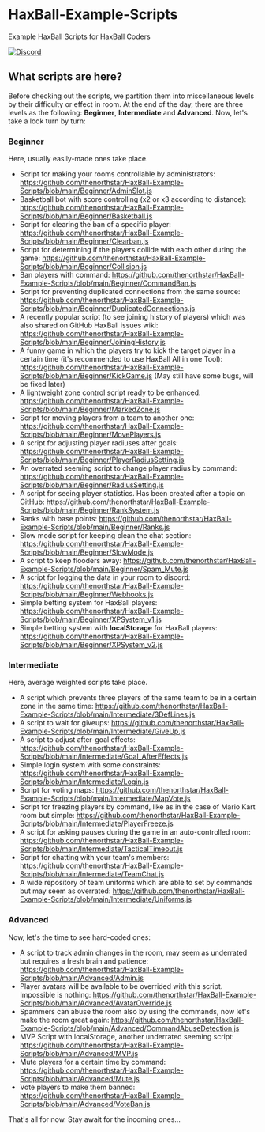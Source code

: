 # HaxBall-Example-Scripts
Example HaxBall Scripts for HaxBall Coders

<a href="https://discord.gg/t6Wvbqk"><img alt="Discord" src="https://img.shields.io/discord/536193210096156682?color=blue&label=DEVELOPER%27S%20DISCORD"></a>

## What scripts are here?
Before checking out the scripts, we partition them into miscellaneous levels by their difficulty or effect in room. At the end of the day, there are three levels as the following: **Beginner**, **Intermediate** and **Advanced**. Now, let's take a look turn by turn:

### Beginner
Here, usually easily-made ones take place.

* Script for making your rooms controllable by administrators: https://github.com/thenorthstar/HaxBall-Example-Scripts/blob/main/Beginner/AdminSlot.js
* Basketball bot with score controlling (x2 or x3 according to distance): https://github.com/thenorthstar/HaxBall-Example-Scripts/blob/main/Beginner/Basketball.js
* Script for clearing the ban of a specific player: https://github.com/thenorthstar/HaxBall-Example-Scripts/blob/main/Beginner/Clearban.js
* Script for determining if the players collide with each other during the game: https://github.com/thenorthstar/HaxBall-Example-Scripts/blob/main/Beginner/Collision.js
* Ban players with command: https://github.com/thenorthstar/HaxBall-Example-Scripts/blob/main/Beginner/CommandBan.js
* Script for preventing duplicated connections from the same source: https://github.com/thenorthstar/HaxBall-Example-Scripts/blob/main/Beginner/DuplicatedConnections.js
* A recently popular script (to see joining history of players) which was also shared on GitHub HaxBall issues wiki: https://github.com/thenorthstar/HaxBall-Example-Scripts/blob/main/Beginner/JoiningHistory.js
* A funny game in which the players try to kick the target player in a certain time (it's recommended to use HaxBall All in one Tool): https://github.com/thenorthstar/HaxBall-Example-Scripts/blob/main/Beginner/KickGame.js (May still have some bugs, will be fixed later)
* A lightweight zone control script ready to be enhanced: https://github.com/thenorthstar/HaxBall-Example-Scripts/blob/main/Beginner/MarkedZone.js
* Script for moving players from a team to another one: https://github.com/thenorthstar/HaxBall-Example-Scripts/blob/main/Beginner/MovePlayers.js
* A script for adjusting player radiuses after goals: https://github.com/thenorthstar/HaxBall-Example-Scripts/blob/main/Beginner/PlayerRadiusSetting.js
* An overrated seeming script to change player radius by command: https://github.com/thenorthstar/HaxBall-Example-Scripts/blob/main/Beginner/RadiusSetting.js
* A script for seeing player statistics. Has been created after a topic on GitHub: https://github.com/thenorthstar/HaxBall-Example-Scripts/blob/main/Beginner/RankSystem.js
* Ranks with base points: https://github.com/thenorthstar/HaxBall-Example-Scripts/blob/main/Beginner/Ranks.js
* Slow mode script for keeping clean the chat section: https://github.com/thenorthstar/HaxBall-Example-Scripts/blob/main/Beginner/SlowMode.js
* A script to keep flooders away: https://github.com/thenorthstar/HaxBall-Example-Scripts/blob/main/Beginner/Spam_Mute.js
* A script for logging the data in your room to discord: https://github.com/thenorthstar/HaxBall-Example-Scripts/blob/main/Beginner/Webhooks.js
* Simple betting system for HaxBall players: https://github.com/thenorthstar/HaxBall-Example-Scripts/blob/main/Beginner/XPSystem_v1.js
* Simple betting system with **localStorage** for HaxBall players: https://github.com/thenorthstar/HaxBall-Example-Scripts/blob/main/Beginner/XPSystem_v2.js

### Intermediate
Here, average weighted scripts take place.

* A script which prevents three players of the same team to be in a certain zone in the same time: https://github.com/thenorthstar/HaxBall-Example-Scripts/blob/main/Intermediate/3DefLines.js
* A script to wait for giveups: https://github.com/thenorthstar/HaxBall-Example-Scripts/blob/main/Intermediate/GiveUp.js
* A script to adjust after-goal effects: https://github.com/thenorthstar/HaxBall-Example-Scripts/blob/main/Intermediate/Goal_AfterEffects.js
* Simple login system with some constraints: https://github.com/thenorthstar/HaxBall-Example-Scripts/blob/main/Intermediate/Login.js
* Script for voting maps: https://github.com/thenorthstar/HaxBall-Example-Scripts/blob/main/Intermediate/MapVote.js
* Script for freezing players by command, like as in the case of Mario Kart room but simple: https://github.com/thenorthstar/HaxBall-Example-Scripts/blob/main/Intermediate/PlayerFreeze.js
* A script for asking pauses during the game in an auto-controlled room: https://github.com/thenorthstar/HaxBall-Example-Scripts/blob/main/Intermediate/TacticalTimeout.js
* Script for chatting with your team's members: https://github.com/thenorthstar/HaxBall-Example-Scripts/blob/main/Intermediate/TeamChat.js
* A wide repository of team uniforms which are able to set by commands but may seem as overrated: https://github.com/thenorthstar/HaxBall-Example-Scripts/blob/main/Intermediate/Uniforms.js

### Advanced
Now, let's the time to see hard-coded ones:

* A script to track admin changes in the room, may seem as underrated but requires a fresh brain and patience: https://github.com/thenorthstar/HaxBall-Example-Scripts/blob/main/Advanced/Admin.js
* Player avatars will be available to be overrided with this script. Impossible is nothing: https://github.com/thenorthstar/HaxBall-Example-Scripts/blob/main/Advanced/AvatarOverride.js
* Spammers can abuse the room also by using the commands, now let's make the room great again: https://github.com/thenorthstar/HaxBall-Example-Scripts/blob/main/Advanced/CommandAbuseDetection.js
* MVP Script with localStorage, another underrated seeming script: https://github.com/thenorthstar/HaxBall-Example-Scripts/blob/main/Advanced/MVP.js
* Mute players for a certain time by command: https://github.com/thenorthstar/HaxBall-Example-Scripts/blob/main/Advanced/Mute.js
* Vote players to make them banned: https://github.com/thenorthstar/HaxBall-Example-Scripts/blob/main/Advanced/VoteBan.js

That's all for now. Stay await for the incoming ones...
